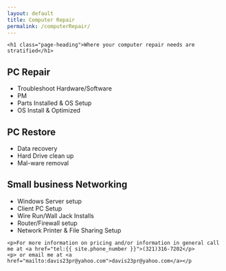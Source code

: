 ```yaml
---
layout: default
title: Computer Repair
permalink: /computerRepair/
---
```


<div class="home">

    <h1 class="page-heading">Where your computer repair needs are stratified</h1>

<h2>PC Repair</h2>
    <ul class="repairRates">
        <li>Troubleshoot Hardware/Software</li>
        <li>PM</li>
        <li>Parts Installed & OS Setup</li>
        <li>OS Install & Optimized</li>
    </ul>
<h2>PC Restore</h2>
    <ul class="repairRates">
        <li>Data recovery</li>
        <li>Hard Drive clean up</li>
        <li>Mal-ware removal</li>
    </ul>
<h2>Small business Networking</h2>
    <ul class="repairRates">
        <li>Windows Server setup</li>
        <li>Client PC Setup</li>
        <li>Wire Run/Wall Jack Installs</li>
        <li>Router/Firewall setup</li>
        <li>Network Printer & File Sharing Setup</li>
    </ul>

    <p>For more information on pricing and/or information in general call me at <a href="tel:{{ site.phone_number }}">(321)316-7202</p>
    <p> or email me at <a href="mailto:davis23pr@yahoo.com">davis23pr@yahoo.com</a></p
</div>